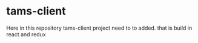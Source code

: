 # tams-client
Here in this repository tams-client project need to to added. that is build in react and redux
